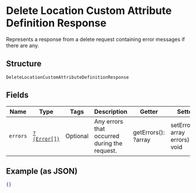 
# Delete Location Custom Attribute Definition Response

Represents a response from a delete request containing error messages if there are any.

## Structure

`DeleteLocationCustomAttributeDefinitionResponse`

## Fields

| Name | Type | Tags | Description | Getter | Setter |
|  --- | --- | --- | --- | --- | --- |
| `errors` | [`?(Error[])`](../../doc/models/error.md) | Optional | Any errors that occurred during the request. | getErrors(): ?array | setErrors(?array errors): void |

## Example (as JSON)

```json
{}
```

